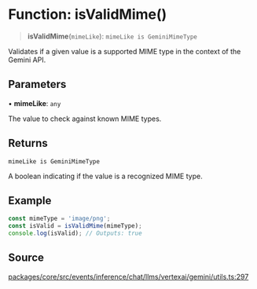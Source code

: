 # Function: isValidMime()

> **isValidMime**(`mimeLike`): `mimeLike is GeminiMimeType`

Validates if a given value is a supported MIME type in the context of the Gemini API.

## Parameters

• **mimeLike**: `any`

The value to check against known MIME types.

## Returns

`mimeLike is GeminiMimeType`

A boolean indicating if the value is a recognized MIME type.

## Example

```typescript
const mimeType = 'image/png';
const isValid = isValidMime(mimeType);
console.log(isValid); // Outputs: true
```

## Source

[packages/core/src/events/inference/chat/llms/vertexai/gemini/utils.ts:297](https://github.com/VictorS67/encre/blob/c09849eb59af073bf23be826a912f2ba4f635f93/packages/core/src/events/inference/chat/llms/vertexai/gemini/utils.ts#L297)
